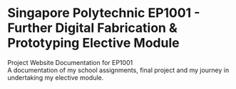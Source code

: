 # Singapore Polytechnic EP1001 - Further Digital Fabrication & Prototyping Elective Module
Project Website Documentation for EP1001 <br>
A documentation of my school assignments, final project and my journey in undertaking my elective module.
